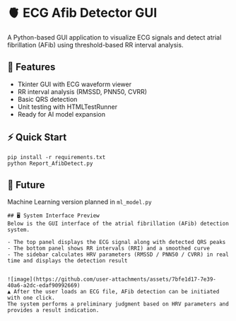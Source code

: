 # 🫀 ECG Afib Detector GUI

A Python-based GUI application to visualize ECG signals and detect atrial fibrillation (AFib) using threshold-based RR interval analysis.

## 🧠 Features
- Tkinter GUI with ECG waveform viewer
- RR interval analysis (RMSSD, PNN50, CVRR)
- Basic QRS detection
- Unit testing with HTMLTestRunner
- Ready for AI model expansion

## ⚡ Quick Start
```
pip install -r requirements.txt
python Report_AfibDetect.py
```

## 📌 Future
Machine Learning version planned in `ml_model.py`

```
## 🖥️ System Interface Preview
Below is the GUI interface of the atrial fibrillation (AFib) detection system.

- The top panel displays the ECG signal along with detected QRS peaks
- The bottom panel shows RR intervals (RRI) and a smoothed curve
- The sidebar calculates HRV parameters (RMSSD / PNN50 / CVRR) in real time and displays the detection result


![image](https://github.com/user-attachments/assets/7bfe1d17-7e39-40a6-a2dc-edaf90992669)
▲ After the user loads an ECG file, AFib detection can be initiated with one click.
The system performs a preliminary judgment based on HRV parameters and provides a result indication.
